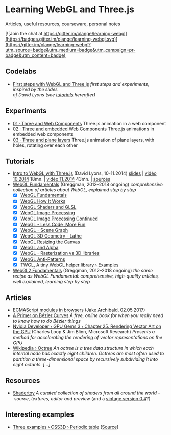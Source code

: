 # Learning WebGL and Three.js

Articles, useful resources, courseware, personal notes

[![Join the chat at https://gitter.im/olange/learning-webgl](https://badges.gitter.im/olange/learning-webgl.svg)](https://gitter.im/olange/learning-webgl?utm_source=badge&utm_medium=badge&utm_campaign=pr-badge&utm_content=badge)

## Codelabs

* [First steps with WebGL and Three.js](codelabs/intro-to-webgl) _first steps and experiments, inspired by the slides  
  of David Lyons (see [tutorials](#tutorials) hereafter)_

## Experiments

* [01 · Three and Web Components](experiments/01-webgl-component/) Three.js animation in a web component
* [02 · Three and embedded Web Components](experiments/02-webgl-subcomponent) Three.js animations in embedded web components
* [03 · Three and plane layers](experiments/03-webgl-layers) Three.js animation of plane layers, with holes, rotating over each other

## Tutorials

* [Intro to WebGL with Three.js](http://davidscottlyons.com/threejs-intro/) (David Lyons, 10-11.2014)
  [slides](http://davidscottlyons.com/threejs-intro/) | [vidéo 10.2014](https://youtu.be/6eLl8yQnxHQ) 18mn. | [vidéo 11.2014](https://youtu.be/-L6WWbKthvw) 43mn. | [sources](https://github.com/davidlyons/threejs-intro)
* [WebGL Fundamentals](https://webglfundamentals.org/webgl/lessons/webgl-fundamentals.html) (Greggman, 2012–2018 ongoing) _comprehensive collection of articles about WebGL, explained step by step_
  - [x] [WebGL Fundamentals](https://webglfundamentals.org/webgl/lessons/webgl-fundamentals.html)
  - [x] [WebGL How It Works](https://webglfundamentals.org/webgl/lessons/webgl-how-it-works.html)
  - [x] [WebGL Shaders and GLSL](https://webglfundamentals.org/webgl/lessons/webgl-shaders-and-glsl.html)
  - [x] [WebGL Image Processing](https://webglfundamentals.org/webgl/lessons/webgl-image-processing.html)
  - [x] [WebGL Image Processing Continued](https://webglfundamentals.org/webgl/lessons/webgl-image-processing-continued.html)
  - [x] [WebGL - Less Code, More Fun](https://webglfundamentals.org/webgl/lessons/webgl-less-code-more-fun.html)
  - [x] [WebGL - Scene Graph](https://webglfundamentals.org/webgl/lessons/webgl-scene-graph.html)
  - [x] [WebGL 3D Geometry - Lathe](https://webglfundamentals.org/webgl/lessons/webgl-3d-geometry-lathe.html)
  - [x] [WebGL Resizing the Canvas](https://webglfundamentals.org/webgl/lessons/webgl-resizing-the-canvas.html)
  - [x] [WebGL and Alpha](https://webglfundamentals.org/webgl/lessons/webgl-and-alpha.html)
  - [x] [WebGL - Rasterization vs 3D libraries](https://webglfundamentals.org/webgl/lessons/webgl-2d-vs-3d-library.html)
  - [x] [WebGL Anti-Patterns](https://webglfundamentals.org/webgl/lessons/webgl-anti-patterns.html)
  - [x] [TWGL, A tiny WebGL helper library › Examples](http://twgljs.org/#examples)

* [WebGL2 Fundamentals](https://webgl2fundamentals.org) (Greggman, 2012–2018 ongoing) _the same recipe as WebGL Fundamental: comprehensive, high-quality articles, well explained, learning step by step_

## Articles

* [ECMAScript modules in browsers](https://jakearchibald.com/2017/es-modules-in-browsers/) (Jake Archibald, 02.05.2017)
* [A Primer on Bézier Curves](https://pomax.github.io/bezierinfo/) _A free, online book for when you really need to know how to do Bézier things_
* [Nvidia Developer › GPU Gems 3 › Chapter 25. Rendering Vector Art on the GPU](https://developer.nvidia.com/gpugems/GPUGems3/gpugems3_ch25.html) (Charles Loop & Jim Blinn, 
Microsoft Research) _Presents a method for accelerating the rendering of vector representations on the GPU_
* [Wikipedia › Octree](https://en.m.wikipedia.org/wiki/Octree) _An octree is a tree data structure in which each internal node has exactly eight children. Octrees are most often used to partition a three-dimensional space by recursively subdividing it into eight octants. […]_

## Resources

* [Shadertoy](https://www.shadertoy.com/) _A curated collection of shaders from all around the world – source, textures, editor and preview_ (and a [vintage version 0.4](https://www.iquilezles.org/apps/shadertoy/index2.html)?)

## Interesting examples

* [Three examples › CSS3D › Periodic table](https://threejs.org/examples/#css3d_periodictable) ([Source](https://github.com/mrdoob/three.js/blob/master/examples/js/renderers/CSS3DRenderer.js))
